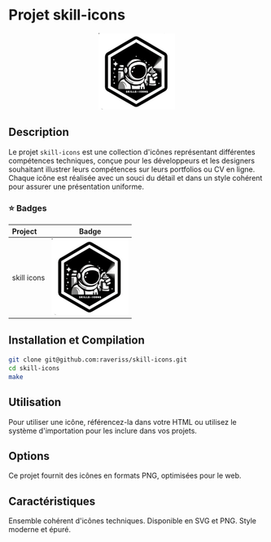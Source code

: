 # Projet skill-icons
<div align="center">
  <img src="https://github.com/raveriss/skill-icons/blob/main/skill_icon.png?raw=true" alt="Badge du projet skill-icons">
</div>

## Description

Le projet `skill-icons` est une collection d'icônes représentant différentes compétences techniques, conçue pour les développeurs et les designers souhaitant illustrer leurs compétences sur leurs portfolios ou CV en ligne. Chaque icône est réalisée avec un souci du détail et dans un style cohérent pour assurer une présentation uniforme.

### ⭐ Badges

| Project       |                    Badge                     |
| :------------ | :------------------------------------------: |
| skill icons   |         ![skill_icon](https://raw.githubusercontent.com/raveriss/skill-icons/main/skill_icon.png)        |



## Installation et Compilation

```bash
git clone git@github.com:raveriss/skill-icons.git
cd skill-icons
make
```

## Utilisation
Pour utiliser une icône, référencez-la dans votre HTML ou utilisez le système d'importation pour les inclure dans vos projets.

## Options
Ce projet fournit des icônes en formats PNG, optimisées pour le web.

## Caractéristiques
Ensemble cohérent d'icônes techniques.
Disponible en SVG et PNG.
Style moderne et épuré.
